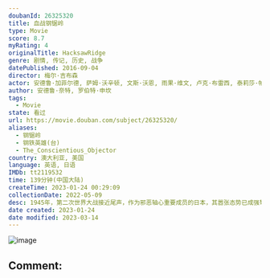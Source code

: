 ```yaml
---
doubanId: 26325320
title: 血战钢锯岭
type: Movie
score: 8.7
myRating: 4
originalTitle: HacksawRidge
genre: 剧情, 传记, 历史, 战争
datePublished: 2016-09-04
director: 梅尔·吉布森
actor: 安德鲁·加菲尔德, 萨姆·沃辛顿, 文斯·沃恩, 雨果·维文, 卢克·布雷西, 泰莉莎·帕尔墨, 瑞切尔·格里菲斯, 内森奈尔·布佐里克, 理查德·劳斯伯格, 马特·纳夫莱, 费拉斯·迪拉尼, 瑞安·柯尔, 卢克·佩格勒, 詹姆斯·麦凯, 罗伯特·摩根, 麦克·西斯比, 拉斐尔·杜布瓦, 托马斯·昂格, 米洛·吉布森, 亚当·鲍斯, 赫尔穆特·巴凯蒂斯, 戈兰·, 哈里·格林伍德, 本·奥图尔
author: 安德鲁·奈特, 罗伯特·申坎
tags:
  - Movie
state: 看过
url: https://movie.douban.com/subject/26325320/
aliases:
  - 钢锯岭
  - 钢铁英雄(台)
  - The_Conscientious_Objector
country: 澳大利亚, 美国
language: 英语, 日语
IMDb: tt2119532
time: 139分钟(中国大陆)
createTime: 2023-01-24 00:29:09
collectionDate: 2022-05-09
desc: 1945年，第二次世界大战接近尾声，作为邪恶轴心重要成员的日本，其嚣张态势已成强弩之末。是年，决定战局走向的冲绳岛战役拉开序幕，成千上万斗志昂扬的美国大兵被派往冲绳，等待他们的则是敌军重兵防守、凶险异...
date created: 2023-01-24
date modified: 2023-03-14
---
```


![image](p2398141939.jpg)

Comment:
---
